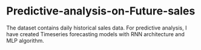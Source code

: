 # Predictive-analysis-on-Future-sales
The dataset contains daily historical sales data. For predictive analysis, I have created Timeseries forecasting models with RNN architecture and MLP algorithm. 
